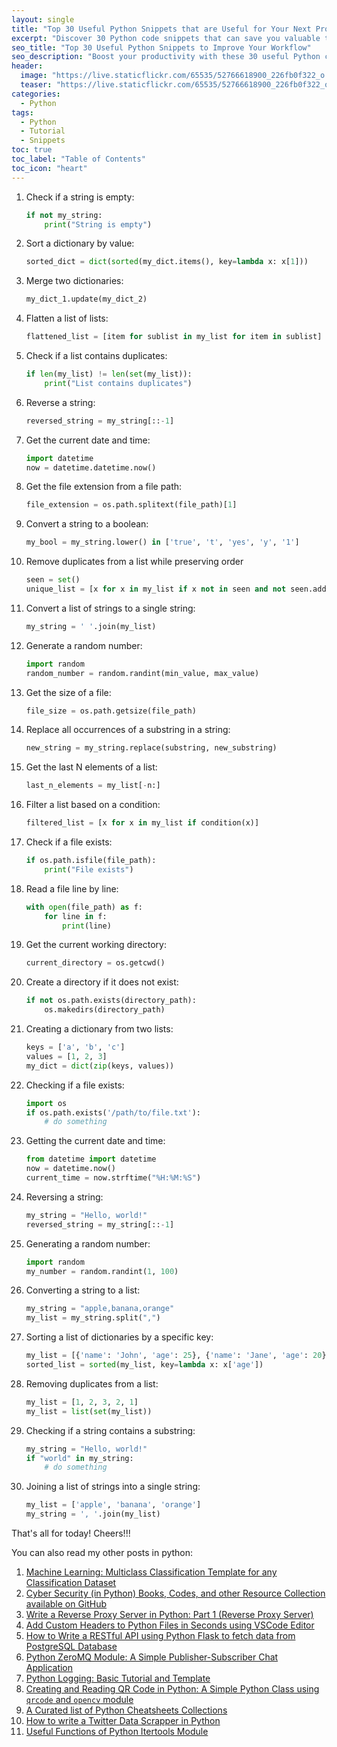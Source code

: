 ```yaml
---
layout: single
title: "Top 30 Useful Python Snippets that are Useful for Your Next Project"
excerpt: "Discover 30 Python code snippets that can save you valuable time and help you get your next project up and running quickly. These code snippets include time-saving tricks, file management, string manipulation, and data analysis, as well as other useful tips and tricks. Whether you're a beginner or an experienced Python developer, these code snippets will help you become more efficient and productive."
seo_title: "Top 30 Useful Python Snippets to Improve Your Workflow"
seo_description: "Boost your productivity with these 30 useful Python code snippets. Learn time-saving tricks, file management, string manipulation, and data analysis, and list comprehension techniques that can help you get your next project up and running quickly. Whether you're a beginner or an experienced Python developer, these snippets will help you become more efficient and productive."
header:
  image: "https://live.staticflickr.com/65535/52766618900_226fb0f322_o.png"
  teaser: "https://live.staticflickr.com/65535/52766618900_226fb0f322_o.png"
categories:
  - Python
tags:
  - Python
  - Tutorial
  - Snippets
toc: true
toc_label: "Table of Contents"
toc_icon: "heart"
---
```


1.  Check if a string is empty:

    ```py
    if not my_string:
        print("String is empty")
    ``` 
    
2.  Sort a dictionary by value:

    ```py
    sorted_dict = dict(sorted(my_dict.items(), key=lambda x: x[1]))
    ``` 
    
3.  Merge two dictionaries:

    ```py
    my_dict_1.update(my_dict_2)
    ``` 
    
4.  Flatten a list of lists:

    ```py
    flattened_list = [item for sublist in my_list for item in sublist]
    ``` 
    
5.  Check if a list contains duplicates:

    ```py
    if len(my_list) != len(set(my_list)):
        print("List contains duplicates")
    ``` 
    
6.  Reverse a string:

    ```py
    reversed_string = my_string[::-1]
    ``` 
    
7.  Get the current date and time:

    ```py
    import datetime
    now = datetime.datetime.now()
    ``` 
    
8.  Get the file extension from a file path:

    ```py
    file_extension = os.path.splitext(file_path)[1]
    ``` 
    
9.  Convert a string to a boolean:

    ```py
    my_bool = my_string.lower() in ['true', 't', 'yes', 'y', '1']
    ``` 
    
10.  Remove duplicates from a list while preserving order
	   ```py
	   seen = set()
	   unique_list = [x for x in my_list if x not in seen and not seen.add(x)]
	   ```
    
11.  Convert a list of strings to a single string:

	   ```py
	   my_string = ' '.join(my_list)
	   ``` 
    
12.  Generate a random number:

	   ```py
	   import random
	   random_number = random.randint(min_value, max_value)
	   ``` 
    
13.  Get the size of a file:

	   ```py
	   file_size = os.path.getsize(file_path)
	   ``` 
    
14.  Replace all occurrences of a substring in a string:

	   ```py
	   new_string = my_string.replace(substring, new_substring)
	   ``` 
    
15.  Get the last N elements of a list:

	   ```py
	   last_n_elements = my_list[-n:]
	   ``` 
    
16.  Filter a list based on a condition:

	   ```py
	   filtered_list = [x for x in my_list if condition(x)]
	   ``` 
    
17.  Check if a file exists:

	   ```py
	   if os.path.isfile(file_path):
	       print("File exists")
	   ``` 
    
18.  Read a file line by line:

	   ```py
	   with open(file_path) as f:
	       for line in f:
	           print(line)
	   ``` 
    
19.  Get the current working directory:

	   ```py
	   current_directory = os.getcwd()
	   ``` 
    
20.  Create a directory if it does not exist:
    
	   ```py
	   if not os.path.exists(directory_path):
	       os.makedirs(directory_path)
	   ```

1.  Creating a dictionary from two lists:

    ```py
    keys = ['a', 'b', 'c']
    values = [1, 2, 3]
    my_dict = dict(zip(keys, values))
    ``` 
    
2.  Checking if a file exists:

    ```py
    import os
    if os.path.exists('/path/to/file.txt'):
        # do something
    ``` 
    
3.  Getting the current date and time:

    ```py
    from datetime import datetime
    now = datetime.now()
    current_time = now.strftime("%H:%M:%S")
    ``` 
    
4.  Reversing a string:

    ```py
    my_string = "Hello, world!"
    reversed_string = my_string[::-1]
    ``` 
    
5.  Generating a random number:

    ```py
    import random
    my_number = random.randint(1, 100)
    ``` 
    
6.  Converting a string to a list:

    ```py
    my_string = "apple,banana,orange"
    my_list = my_string.split(",")
    ``` 
    
7.  Sorting a list of dictionaries by a specific key:

    ```py
    my_list = [{'name': 'John', 'age': 25}, {'name': 'Jane', 'age': 20}]
    sorted_list = sorted(my_list, key=lambda x: x['age'])
    ``` 
    
8.  Removing duplicates from a list:

    ```py
    my_list = [1, 2, 3, 2, 1]
    my_list = list(set(my_list))
    ``` 
    
9.  Checking if a string contains a substring:

    ```py
    my_string = "Hello, world!"
    if "world" in my_string:
        # do something
    ``` 
    
10.  Joining a list of strings into a single string:

	   ```py
	   my_list = ['apple', 'banana', 'orange']
	   my_string = ', '.join(my_list)
	   ```

That's all for today! Cheers!!!

You can also read my other posts in python:
1. [Machine Learning: Multiclass Classification Template for any Classification Dataset](https://shantoroy.com/machine-learning/machine-learning-multiclass-classification-template/)
2. [Cyber Security (in Python) Books, Codes, and other Resource Collection available on GitHub](https://shantoroy.com/security/python-for-cybersecurity-books-and-codes/)
3. [Write a Reverse Proxy Server in Python: Part 1 (Reverse Proxy Server)](https://shantoroy.com/network/write-a-reverse-proxy-server-in-python/)
4. [Add Custom Headers to Python Files in Seconds using VSCode Editor](https://shantoroy.com/tutorial/add-header-to-python-file-vscode.md/)
5. [How to Write a RESTful API using Python Flask to fetch data from PostgreSQL Database](https://shantoroy.com/python/python-api-using-flask-to-run-postgresql-query/)
6. [Python ZeroMQ Module: A Simple Publisher-Subscriber Chat Application](https://shantoroy.com/python/simple-chat-application-using-python-zeromq/)
7. [Python Logging: Basic Tutorial and Template](https://shantoroy.com/python/python-logging-module-basic-tutorial-and-template/)
8. [Creating and Reading QR Code in Python: A Simple Python Class using  `qrcode`  and  `opencv`  module](https://shantoroy.com/python/creating-and-reading-qrcode-in-python/)
9. [A Curated list of Python Cheatsheets Collections](https://shantoroy.com/python/best-python-cheatsheet-collection/)
10. [How to write a Twitter Data Scrapper in Python](https://shantoroy.com/python/build-a-twitter-scrapper-in-python/) 
11. [Useful Functions of Python Itertools Module](https://shantoroy.com/python/python-itertools-useful-functions/)
<!--stackedit_data:
eyJoaXN0b3J5IjpbLTc3MjExMDkzMiw4MjM5NTcwNTldfQ==
-->